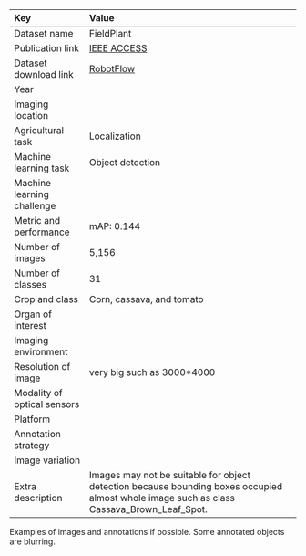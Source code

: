 
| Key                         | Value                                                                                                                                     |
|:----------------------------|:------------------------------------------------------------------------------------------------------------------------------------------|
| Dataset name                | FieldPlant                                                                                                                                |
| Publication link            | [IEEE ACCESS](https://ieeexplore.ieee.org/stamp/stamp.jsp?arnumber=10086516)                                                              |
| Dataset download link       | [RobotFlow](https://universe.roboflow.com/plant-disease-detection/fieldplant)                                                             |
| Year                        |                                                                                                                                           |
| Imaging location            |                                                                                                                                           |
| Agricultural task           | Localization                                                                                                                              |
| Machine learning task       | Object detection                                                                                                                          |
| Machine learning challenge  |                                                                                                                                           |
| Metric and performance      | mAP: 0.144                                                                                                                                |
| Number of images            | 5,156                                                                                                                                     |
| Number of classes           | 31                                                                                                                                        |
| Crop and class              | Corn, cassava, and tomato                                                                                                                 |
| Organ of interest           |                                                                                                                                           |
| Imaging environment         |                                                                                                                                           |
| Resolution of image         | very big such as 3000*4000                                                                                                                |
| Modality of optical sensors |                                                                                                                                           |
| Platform                    |                                                                                                                                           |
| Annotation strategy         |                                                                                                                                           |
| Image variation             |                                                                                                                                           |
| Extra description           | Images may not be suitable for object detection because bounding boxes occupied almost whole image such as class Cassava_Brown_Leaf_Spot. |


Examples of images and annotations if possible.
Some annotated objects are blurring.